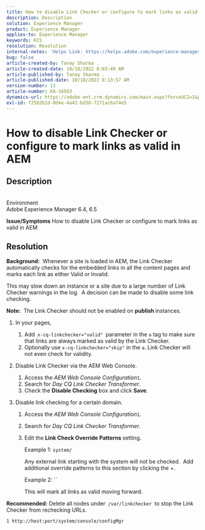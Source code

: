 ```yaml
---
title: How to disable Link Checker or configure to mark links as valid in AEM
description: Description
solution: Experience Manager
product: Experience Manager
applies-to: Experience Manager
keywords: KCS
resolution: Resolution
internal-notes: 'Helpx Link: https://helpx.adobe.com/experience-manager/kb/how-to-configure-linkchecker-tomark-alllinks-asvalid.html'
bug: false
article-created-by: Tanay Sharma .
article-created-date: 10/18/2022 8:03:49 AM
article-published-by: Tanay Sharma .
article-published-date: 10/18/2022 8:13:57 AM
version-number: 12
article-number: KA-16563
dynamics-url: https://adobe-ent.crm.dynamics.com/main.aspx?forceUCI=1&pagetype=entityrecord&etn=knowledgearticle&id=25976761-bb4e-ed11-bba2-0022480868ff
exl-id: f2582b2d-0d4e-4a42-bd38-7271ac6a74e5
---
```

# How to disable Link Checker or configure to mark links as valid in AEM

## Description

<br>Environment<br>
Adobe Experience Manager 6.4, 6.5


<b>Issue/Symptoms</b>
How to disable Link Checker or configure to mark links as valid in AEM


## Resolution


<b>Background:</b>  Whenever a site is loaded in AEM, the Link Checker automatically checks for the embedded links in all the content pages and marks each link as either Valid or Invalid.

This may slow down an instance or a site due to a large number of Link Checker warnings in the log.  A decision can be made to disable some link checking.

<b>Note:</b>  The Link Checker should not be enabled on <b>publish </b>instances.



1. In your pages,
    1. Add` x-cq-linkchecker="valid" `parameter in the `a` tag to make sure that links are always marked as valid by the Link Checker.
    2. Optionally use `x-cq-linkchecker="skip"` in the `a`. Link Checker will not even check for validity.
2. Disable Link Checker via the AEM Web Console.
    1. Access the *AEM Web Console Configuration*`1`.
    2. Search for *Day CQ Link Checker Transformer*.
    3. Check the <b>Disable Checking</b> box and click <b>Save</b>.
3. Disable link checking for a certain domain.

    1. Access the *AEM Web Console Configuration*`1`.
    2. Search for *Day CQ Link Checker Transformer*.
    3. Edit the <b>Link Check Override Patterns </b>setting.

        

        Example 1: `system/`

        Any external link starting with the system will not be checked.  Add additional override patterns to this section by clicking the +. 

        

        Example 2: ``

        This will mark all links as valid moving forward.




<b>Recommended:</b> Delete all nodes under` /var/linkchecker `to stop the Link Checker from rechecking URLs.

`1 http://host:port/system/console/configMgr`
